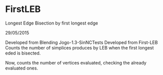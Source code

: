 # FirstLEB
Longest Edge Bisection by first longest edge

29/05/2015

Developed from Blending Jogo-1.3-SinNCTests
Developed from First-LEB
Counts the number of simplices produces by LEB when the first longest eded is bisected.

Now, counts the number of vertices evaluated, checking the already evaluated ones.
